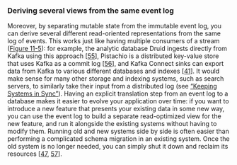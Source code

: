 ### Deriving several views from the same event log 
Moreover, by separating mutable state from the immutable event log, you can derive several different
read-oriented representations from the same log of events. This works just like having multiple
consumers of a stream ([Figure 11-5](#fig_stream_change_capture)): for example, the analytic database Druid
ingests directly from Kafka using this approach [[55](ch11.html#Yang2015ui)],
Pistachio is a distributed key-value store that uses Kafka as a commit log
[[56](ch11.html#Li2015vm)],
and Kafka Connect sinks can export data from Kafka to various different databases and indexes
[[41](ch11.html#Narkhede2016uo)]. It would make sense for many other
storage and indexing systems, such as search servers, to similarly take their input from a
distributed log (see [“Keeping Systems in Sync”](#sec_stream_sync)). 
Having an explicit translation step from an event log to a database makes it easier to evolve your
application over time: if you want to introduce a new feature that presents your existing data in
some new way, you can use the event log to build a separate read-optimized view for the new feature,
and run it alongside the existing systems without having to modify them. Running old and new systems
side by side is often easier than performing a complicated schema migration in an existing system.
Once the old system is no longer needed, you can simply shut it down and reclaim its resources
[[47](ch11.html#Kleppmann2016ug),
[57](ch11.html#Paramasivam2016th)].
